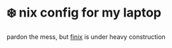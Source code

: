 # :snowflake: nix config for my laptop

pardon the mess, but [finix](https://github.com/aanderse/finix) is under heavy construction
